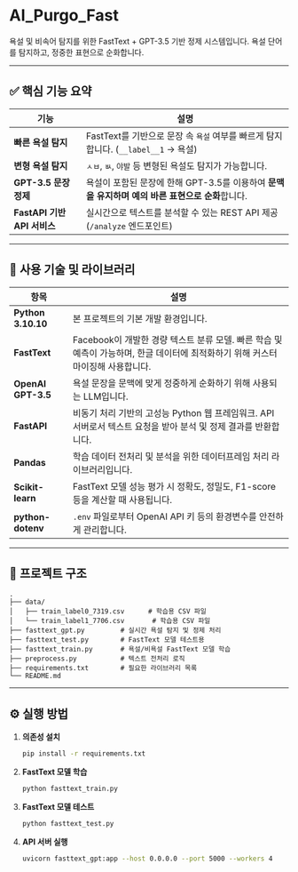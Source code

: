 # AI_Purgo_Fast

욕설 및 비속어 탐지를 위한 FastText + GPT-3.5 기반 정제 시스템입니다. 욕설 단어를 탐지하고, 정중한 표현으로 순화합니다.

 
---

## ✅ 핵심 기능 요약

| 기능 | 설명 |
|------|------|
| **빠른 욕설 탐지** | FastText를 기반으로 문장 속 `욕설` 여부를 빠르게 탐지합니다. (`__label__1` → 욕설) |
| **변형 욕설 탐지** | `ㅅㅂ`, `ㅄ`, `야발` 등 변형된 욕설도 탐지가 가능합니다. |
| **GPT-3.5 문장 정제** | 욕설이 포함된 문장에 한해 GPT-3.5를 이용하여 **문맥을 유지하며 예의 바른 표현으로 순화**합니다. |
| **FastAPI 기반 API 서비스** | 실시간으로 텍스트를 분석할 수 있는 REST API 제공 (`/analyze` 엔드포인트) |

---

## 🔧 사용 기술 및 라이브러리

| 항목 | 설명 |
|------|------|
| **Python 3.10.10** | 본 프로젝트의 기본 개발 환경입니다. |
| **FastText** | Facebook이 개발한 경량 텍스트 분류 모델. 빠른 학습 및 예측이 가능하며, 한글 데이터에 최적화하기 위해 커스터마이징해 사용합니다. |
| **OpenAI GPT-3.5** | 욕설 문장을 문맥에 맞게 정중하게 순화하기 위해 사용되는 LLM입니다. |
| **FastAPI** | 비동기 처리 기반의 고성능 Python 웹 프레임워크. API 서버로서 텍스트 요청을 받아 분석 및 정제 결과를 반환합니다. |
| **Pandas** | 학습 데이터 전처리 및 분석을 위한 데이터프레임 처리 라이브러리입니다. |
| **Scikit-learn** | FastText 모델 성능 평가 시 정확도, 정밀도, F1-score 등을 계산할 때 사용됩니다. |
| **python-dotenv** | `.env` 파일로부터 OpenAI API 키 등의 환경변수를 안전하게 관리합니다. |

---

## 📁 프로젝트 구조
```
.
├── data/
│   ├── train_label0_7319.csv      # 학습용 CSV 파일
│   └── train_label1_7706.csv       # 학습용 CSV 파일
├── fasttext_gpt.py         # 실시간 욕설 탐지 및 정제 처리
├── fasttext_test.py        # FastText 모델 테스트용
├── fasttext_train.py       # 욕설/비욕설 FastText 모델 학습
├── preprocess.py           # 텍스트 전처리 로직
├── requirements.txt        # 필요한 라이브러리 목록
└── README.md

```

---

## ⚙️ 실행 방법

1. **의존성 설치**
   ```bash
   pip install -r requirements.txt
   ```

2. **FastText 모델 학습**
    ```bash
    python fasttext_train.py
   ```

3. **FastText 모델 테스트**
    ```bash
    python fasttext_test.py
   ```
   
3. **API 서버 실행**
    ```bash
    uvicorn fasttext_gpt:app --host 0.0.0.0 --port 5000 --workers 4
   ```
